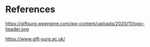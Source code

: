 # References

https://giftsurg.wpengine.com/wp-content/uploads/2020/11/logo-header.svg

https://www.gift-surg.ac.uk/
